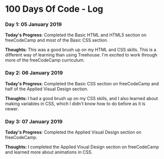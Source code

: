 # 100 Days Of Code - Log

### Day 1: 05 January 2019

**Today's Progress**: Completed the Basic HTML and HTML5 section on freeCodeCamp and most of the Basic CSS section.

**Thoughts:** This was a good brush up on my HTML and CSS skills. This is a different way of learning than using Treehouse. I'm excited to work through more of the freeCodeCamp curriculum. 

### Day 2: 06 January 2019

**Today's Progress**: Completed the Basic CSS section on freeCodeCamp and half of the Applied Visual Design section.

**Thoughts:** I had a good brush up on my CSS skills, and I also learned about making variables in CSS, which I didn't know how to do before as it is newer.

### Day 3: 07 January 2019

**Today's Progress**: Completed the Applied Visual Design section on freeCodeCamp.

**Thoughts:** I completed the Applied Visual Design section on freeCodeCamp and learned more about animations in CSS.
